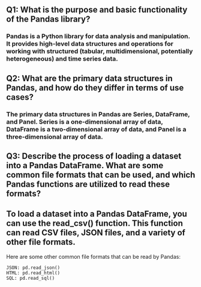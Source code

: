 ## **Q1: What is the purpose and basic functionality of the Pandas library?**


### Pandas is a Python library for data analysis and manipulation. It provides high-level data structures and operations for working with structured (tabular, multidimensional, potentially heterogeneous) and time series data.

## **Q2: What are the primary data structures in Pandas, and how do they differ in terms of use cases?**


### The primary data structures in Pandas are Series, DataFrame, and Panel. Series is a one-dimensional array of data, DataFrame is a two-dimensional array of data, and Panel is a three-dimensional array of data.

## **Q3: Describe the process of loading a dataset into a Pandas DataFrame. What are some common file formats that can be used, and which Pandas functions are utilized to read these formats?**


## To load a dataset into a Pandas DataFrame, you can use the read_csv() function. This function can read CSV files, JSON files, and a variety of other file formats.

Here are some other common file formats that can be read by Pandas:
```
JSON: pd.read_json()
HTML: pd.read_html()
SQL: pd.read_sql()
```